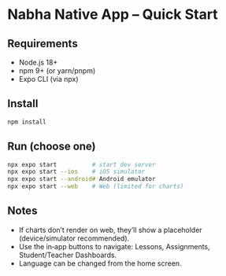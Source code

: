 # Nabha Native App – Quick Start

## Requirements
- Node.js 18+
- npm 9+ (or yarn/pnpm)
- Expo CLI (via npx)

## Install
```bash
npm install
```

## Run (choose one)
```bash
npx expo start          # start dev server
npx expo start --ios    # iOS simulator
npx expo start --android# Android emulator
npx expo start --web    # Web (limited for charts)
```

## Notes
- If charts don’t render on web, they’ll show a placeholder (device/simulator recommended).
- Use the in‑app buttons to navigate: Lessons, Assignments, Student/Teacher Dashboards.
- Language can be changed from the home screen.
